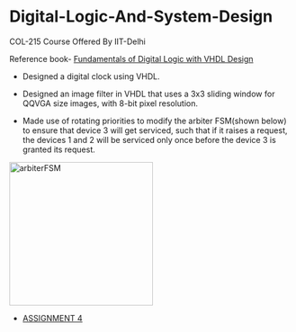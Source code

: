 # Digital-Logic-And-System-Design
COL-215 Course Offered By IIT-Delhi

Reference book- [Fundamentals of Digital Logic with VHDL Design](https://www.flipkart.com/fundamentals-digital-logic-vhdl-design-cd-rom/p/itmfbum95rwfqqza)

- Designed a digital clock using VHDL. 

- Designed an image filter in VHDL that uses a 3x3 sliding window for QQVGA size images, with 8-bit pixel resolution. 


- Made use of rotating priorities to modify the arbiter FSM(shown below) to ensure that device 3 will get serviced, such that if it raises a request, the
devices 1 and 2 will be serviced only once before the device 3 is granted its request.



<img width="255" alt="arbiterFSM" src="https://user-images.githubusercontent.com/78497850/107569799-b9f33d80-6c0e-11eb-9299-24e2acd79bd2.PNG">

- [ASSIGNMENT 4](https://github.com/anannyamathur/Digital-Logic-And-System-Design/blob/main/Assignment%204.pdf)
